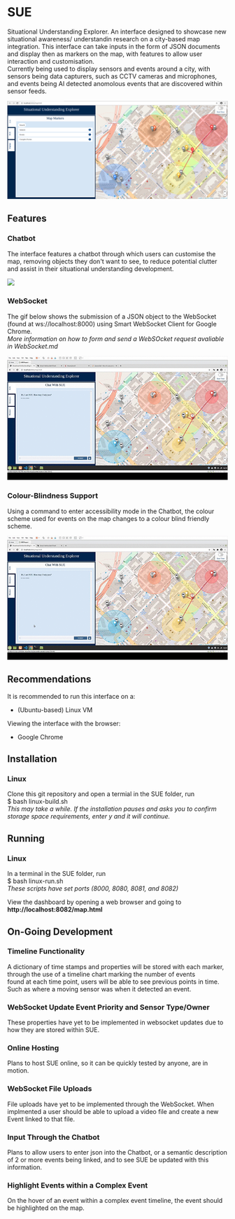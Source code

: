 # SUE
Situational Understanding Explorer. An interface designed to showcase new situational awareness/ understandin research on a city-based map integration. This interface can take inputs in the form of JSON documents and display then as markers on the map, with features to allow user interaction and customisation.  
Currently being used to display sensors and events around a city, with sensors being data capturers, such as CCTV cameras and microphones, and events being AI detected anomolous events that are discovered within sensor feeds.  

![](examples/SUE-mainpage.png)

## Features
### Chatbot
The interface features a chatbot through which users can customise the map, removing objects they don't want to see, to reduce potential clutter and assist in their situational understanding development.  

![](examples/Chatbot-example.gif)

### WebSocket
The gif below shows the submission of a JSON object to the WebSocket (found at ws://localhost:8000) using Smart WebSocket Client for Google Chrome.  
*More information on how to form and send a WebSOcket request avaliable in WebSocket.md*

![](examples/websocket-update.gif)  

### Colour-Blindness Support
Using a command to enter accessibility mode in the Chatbot, the colour scheme used for events on the map changes to a colour blind friendly scheme.  

![](examples/accessibility-mode.gif)

## Recommendations
It is recommended to run this interface on a:  
- (Ubuntu-based) Linux VM  

Viewing the interface with the browser:  
- Google Chrome

## Installation
### Linux
Clone this git repository and open a termial in the SUE folder, run  
$ bash linux-build.sh  
*This may take a while. If the installation pauses and asks you to confirm storage space requirements, enter y and it will continue.*  

## Running
### Linux
In a terminal in the SUE folder, run  
$ bash linux-run.sh  
*These scripts have set ports (8000, 8080, 8081, and 8082)*  

View the dashboard by opening a web browser and going to **http://localhost:8082/map.html**

## On-Going Development
### Timeline Functionality
A dictionary of time stamps and properties will be stored with each marker, through the use of a timeline chart marking the number of events  
found at each time point, users will be able to see previous points in time. Such as where a moving sensor was when it detected an event.  

### WebSocket Update Event Priority and Sensor Type/Owner
These properties have yet to be implemented in websocket updates due to how they are stored within SUE.  

### Online Hosting
Plans to host SUE online, so it can be quickly tested by anyone, are in motion.  

### WebSocket File Uploads 
File uploads have yet to be implemented through the WebSocket. When implmented a user should be able to upload a video file and create a new Event linked to that file.  

### Input Through the Chatbot
Plans to allow users to enter json into the Chatbot, or a semantic description of 2 or more events being linked, and to see SUE be updated with this information.  

### Highlight Events within a Complex Event
On the hover of an event within a complex event timeline, the event should be highlighted on the map.
